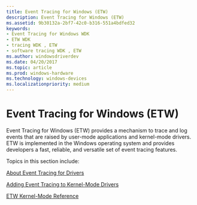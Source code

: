 ```yaml
---
title: Event Tracing for Windows (ETW)
description: Event Tracing for Windows (ETW)
ms.assetid: 9b30132a-2bf7-42c0-b316-551a4bdfed32
keywords:
- Event Tracing for Windows WDK
- ETW WDK
- tracing WDK , ETW
- software tracing WDK , ETW
ms.author: windowsdriverdev
ms.date: 04/20/2017
ms.topic: article
ms.prod: windows-hardware
ms.technology: windows-devices
ms.localizationpriority: medium
---
```


# Event Tracing for Windows (ETW)


Event Tracing for Windows (ETW) provides a mechanism to trace and log events that are raised by user-mode applications and kernel-mode drivers. ETW is implemented in the Windows operating system and provides developers a fast, reliable, and versatile set of event tracing features.

Topics in this section include:

[About Event Tracing for Drivers](about-event-tracing-for-drivers.md)

[Adding Event Tracing to Kernel-Mode Drivers](adding-event-tracing-to-kernel-mode-drivers.md)

[ETW Kernel-Mode Reference](https://msdn.microsoft.com/library/windows/hardware/ff545650)

 

 






